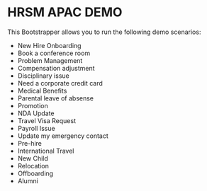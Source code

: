 # **HRSM APAC DEMO**
This Bootstrapper allows you to run the following demo scenarios:
- New Hire Onboarding
- Book a conference room
- Problem Management
- Compensation adjustment
- Disciplinary issue
- Need a corporate credit card
- Medical Benefits
- Parental leave of absense
- Promotion
- NDA Update
- Travel Visa Request
- Payroll Issue
- Update my emergency contact
- Pre-hire
- International Travel
- New Child
- Relocation
- Offboarding
- Alumni
